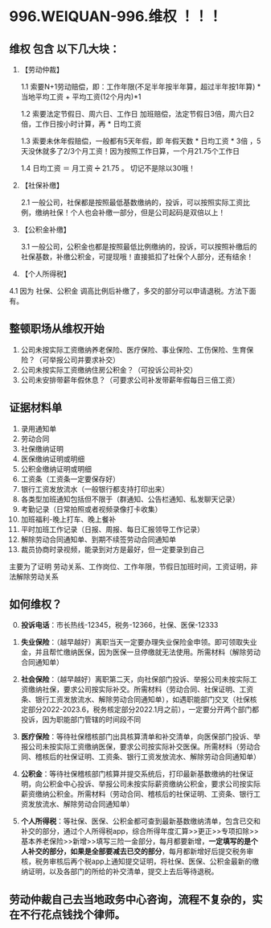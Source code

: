 # 996.WEIQUAN-996.维权 ！！！

## 维权 包含 以下几大块：
1. 【劳动仲裁】
   
   1.1 索要N+1劳动赔偿，即：工作年限(不足半年按半年算，超过半年按1年算) * 当地平均工资 + 平均工资(12个月内)*1
   
   1.2 索要法定节假日、周六日、工作日 加班赔偿，法定节假日3倍，周六日2倍，工作日按小时计算，再 * 日均工资
   
   1.3 索要未休年假赔偿，一般都有5天年假，即 年假天数 * 日均工资 * 3倍 ，5天没休就多了2/3个月工资！因为按照工作日算，一个月21.75个工作日

   1.4 日均工资 ＝ 月工资 ➗ 21.75 。 切记不是除以30哦！
   
2. 【社保补缴】

   2.1 一般公司，社保都是按照最低基数缴纳的，投诉，可以按照实际工资比例，缴纳社保！个人也会补缴一部分，但是公司起码是双倍以上！
   
4. 【公积金补缴】
   
   3.1 一般公司，公积金也都是按照最低比例缴纳的，投诉，可以按照补缴后的社保基数，补缴公积金，可提现哦！直接抵扣了社保个人部分，还有结余！
   
5. 【个人所得税】
   
  4.1 因为 社保、公积金 调高比例后补缴了，多交的部分可以申请退税。方法下面有。
   

## 整顿职场从维权开始

1. 公司未按实际工资缴纳养老保险、医疗保险、事业保险、工伤保险、生育保险？（可举报公司并要求补交）
2. 公司未按实际工资缴纳住房公积金？（可投诉公司补交）
3. 公司未安排带薪年假休息？（可要求公司补发带薪年假每日三倍工资）


## 证据材料单

1. 录用通知单
2. 劳动合同
3. 社保缴纳证明
4. 医保缴纳证明或明细
5. 公积金缴纳证明或明细
6. 工资条（工资条一定要保存好）
7. 银行工资发放流水（一般银行都支持打印出来）
8. 各类型加班通知包括但不限于（群通知、公告栏通知、私发聊天记录）
9. 考勤记录（日常拍照或者视频录像打卡收集）
10. 加班福利-晚上打车、晚上餐补
11. 平时加班工作记录（日报、周报、每日汇报领导工作记录）
12. 解除劳动合同通知单、到期不续签劳动合同通知单
13. 裁员协商时录视频，能录到对方是最好，但一定要录到自己

主要为了证明 劳动关系、工作岗位、工作年限，节假日加班时间，工资证明，非法解除劳动关系

## 如何维权？

0. **投诉电话**：市长热线-12345，税务-12366，社保、医保-12333

1. **失业保险**：（越早越好）离职当天一定要办理失业保险金申领。即可领取失业金，并且帮忙缴纳医保，因为医保一旦停缴就无法使用。所需材料（解除劳动合同通知单）

2. **社会保险**：（越早越好）离职第二天，向社保部门投诉、举报公司未按实际工资缴纳社保，要求公司按实际补交。所需材料（劳动合同、社保证明、工资条、银行工资发放流水、解除劳动合同通知单），如遇职能部门交叉（社保核定部分2022-2023.6，税务核定部分2022.1月之前），一定要分开两个部门都投诉，因为职能部门管辖的时间段不同

3. **医疗保险**：等待社保稽核部门出具核算清单和补交清单，向医保部门投诉、举报公司未按实际工资缴纳医保，要求公司按实际补交医保。所需材料（劳动合同、稽核后的社保证明、工资条、银行工资发放流水、解除劳动合同通知单）

4. **公积金**：等待社保稽核部门核算并提交系统后，打印最新基数缴纳的社保证明，向公积金中心投诉、举报公司未按实际薪资缴纳公积金，要求公司按实际薪资缴纳公积金。所需材料（劳动合同、稽核后的社保证明、工资条、银行工资发放流水、解除劳动合同通知单）

5. **个人所得税**：等社保、医保、公积金都可查到最新基数缴纳清单，包含已交和补交的部分，通过个人所得税app，综合所得年度汇算>>更正>>专项扣除>>基本养老保险>>新增>>填写三险一金部分，每月都要新增，**一定填写的是个人补交的部分，如果是全部要减去已交的部分**，每月都新增好后提交税务审核，税务审核后再个税app上通知提交证明，将社保、医保、公积金最新的缴纳证明，以及各部门的所给的补交清单，提交上去后等待退税。

## 劳动仲裁自己去当地政务中心咨询，流程不复杂的，实在不行花点钱找个律师。
